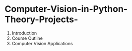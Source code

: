 # Computer-Vision-in-Python-Theory-Projects-

1. Introduction
  001. Course Outline
  002. Computer Vision Applications
